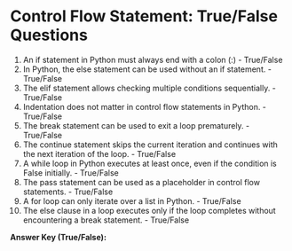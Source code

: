 # Control Flow Statement: True/False Questions

1. An if statement in Python must always end with a colon (:) - True/False  
2. In Python, the else statement can be used without an if statement. - True/False  
3. The elif statement allows checking multiple conditions sequentially. - True/False  
4. Indentation does not matter in control flow statements in Python. - True/False  
5. The break statement can be used to exit a loop prematurely. - True/False  
6. The continue statement skips the current iteration and continues with the next iteration of the loop. - True/False  
7. A while loop in Python executes at least once, even if the condition is False initially. - True/False  
8. The pass statement can be used as a placeholder in control flow statements. - True/False  
9. A for loop can only iterate over a list in Python. - True/False  
10. The else clause in a loop executes only if the loop completes without encountering a break statement. - True/False

**Answer Key (True/False):**

<script async src="https://pagead2.googlesyndication.com/pagead/js/adsbygoogle.js?client=ca-pub-1602443888929206"
     crossorigin="anonymous"></script>
<ins class="adsbygoogle"
     style="display:block"
     data-ad-format="autorelaxed"
     data-ad-client="ca-pub-1602443888929206"
     data-ad-slot="7879511511"></ins>
<script>
     (adsbygoogle = window.adsbygoogle || []).push({});
</script>